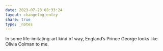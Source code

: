 ```yaml
---
date: 2023-07-23 08:33:24
layout: changelog_entry
share: true
type: _notes
---
```

In some life-imitating-art kind of way, England’s Prince George looks like Olivia Colman to me. 
